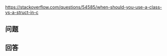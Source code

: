 <https://stackoverflow.com/questions/54585/when-should-you-use-a-class-vs-a-struct-in-c>

## 问题



## 回答
